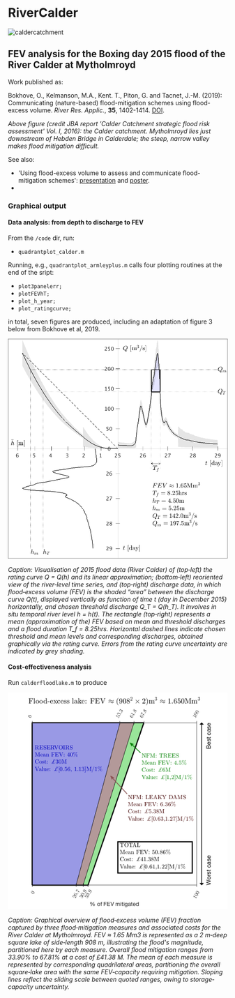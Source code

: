 # RiverCalder

![caldercatchment](figs/calderjba.png)

## FEV analysis for the Boxing day 2015 flood of the River Calder at Mytholmroyd

Work published as: 

Bokhove, O., Kelmanson, M.A., Kent. T., Piton, G. and Tacnet, J.-M. (2019): Communicating (nature-based) flood-mitigation schemes using flood-excess volume. *River Res. Applic.*, **35**, 1402-1414. [DOI](https://doi.org/10.1002/rra.3507).

*Above figure (credit JBA report 'Calder Catchment strategic flood risk assessment' Vol. I, 2016): the Calder catchment. Mytholmroyd lies just downstream of Hebden Bridge in Calderdale; the steep, narrow valley makes flood mitigation difficult.*

See also:
* 'Using flood-excess volume to assess and communicate flood-mitigation schemes': [presentation](http://www1.maths.leeds.ac.uk/~amttk/files/leedskyoto.pdf) and [poster](http://www1.maths.leeds.ac.uk/~amttk/files/INI_sept2018.pdf). 
* 

### Graphical output 

#### Data analysis: from depth to discharge to FEV

From the ```/code``` dir, run: 
 * ```quadrantplot_calder.m``` 
 
Running, e.g., ```quadrantplot_armleyplus.m``` calls four plotting routines at the end of the sript:
 * ```plot3panelerr;```
 * ```plotFEVhT;```
 * ```plot_h_year;```
 * ```plot_ratingcurve;```
 
in total, seven figures are produced, including an adaptation of figure 3 below from Bokhove et al, 2019.

![3panel](figs/calder_3panel_err.png)

*Caption: Visualisation of 2015 flood data (River Calder) of (top‐left) the rating curve Q = Q(h) and its linear approximation; (bottom‐left) reoriented view of the river‐level time series, and (top‐right) discharge data, in which flood‐excess volume (FEV) is the shaded “area” between the discharge curve Q(t), displayed vertically as function of time t (day in December 2015) horizontally, and chosen threshold discharge Q_T = Q(h_T). It involves in situ temporal river level h = h(t). The rectangle (top‐right) represents a mean (approximation of the) FEV based on mean and threshold discharges and a flood duration T_f = 8.25hrs. Horizontal dashed lines indicate chosen threshold and mean levels and corresponding discharges, obtained graphically via the rating curve. Errors from the rating curve uncertainty are indicated by grey shading.*

#### Cost-effectiveness analysis

Run ```calderfloodlake.m``` to produce

![floodscheme](figs/calderfloodlakev2.png)

*Caption: Graphical overview of flood‐excess volume (FEV) fraction captured by three flood‐mitigation measures and associated costs for the River Calder at Mytholmroyd. FEV ≈ 1.65 Mm3 is represented as a 2 m‐deep square lake of side‐length 908 m, illustrating the flood's magnitude, partitioned here by each measure. Overall flood mitigation ranges from 33.90% to 67.81% at a cost of £41.38 M. The mean of each measure is represented by corresponding quadrilateral areas, partitioning the overall square‐lake area with the same FEV‐capacity requiring mitigation. Sloping lines reflect the sliding scale between quoted ranges, owing to storage‐capacity uncertainty.*

